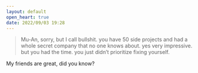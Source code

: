 ```yaml
---
layout: default
open_heart: true
date: 2022/09/03 19:28
---
```


> Mu-An, sorry, but I call bullshit. you have 50 side projects and had a whole secret company that no one knows about. yes very impressive. but you had the time. you just didn’t prioritize fixing yourself.

My friends are great, did you know?
